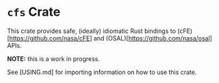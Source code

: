 # `cfs` Crate

This crate provides safe, (ideally) idiomatic Rust bindings
to (cFE)[https://github.com/nasa/cFE]
and (OSAL)[https://github.com/nasa/osal] APIs.

**NOTE:** this is a work in progress.

See [USING.md] for importing information on how to use this crate.
